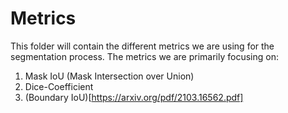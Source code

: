 # Metrics

This folder will contain the different metrics we are using for the segmentation process. The  metrics we are primarily focusing on:

1. Mask IoU (Mask Intersection over Union)
2. Dice-Coefficient
3. (Boundary IoU)[https://arxiv.org/pdf/2103.16562.pdf]